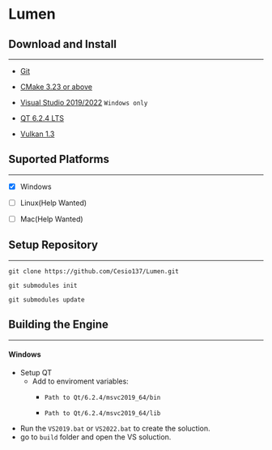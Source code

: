 # Lumen

## Download and Install

---

- [Git](https://git-scm.com)

- [CMake 3.23 or above](https://cmake.org/download/)

- [Visual Studio 2019/2022](https://visualstudio.microsoft.com/downloads/) `Windows only`

- [QT 6.2.4 LTS](https://www.qt.io/download)

- [Vulkan 1.3](https://vulkan.lunarg.com)



## Suported Platforms

---



- [x] Windows

- [ ] Linux(Help Wanted)

- [ ] Mac(Help Wanted)



## Setup Repository

---



```shell
git clone https://github.com/Cesio137/Lumen.git
```

```shell
git submodules init
```

```shell
git submodules update
```



## Building the Engine

---

#### Windows

* Setup QT  
  * Add to enviroment variables:
    * ```Path to Qt/6.2.4/msvc2019_64/bin
      Path to Qt/6.2.4/msvc2019_64/bin
      ```
    * ```
      Path to Qt/6.2.4/msvc2019_64/lib
      ```
* Run the `VS2019.bat` or `VS2022.bat` to create the soluction.
* go to `build` folder and open the VS soluction.